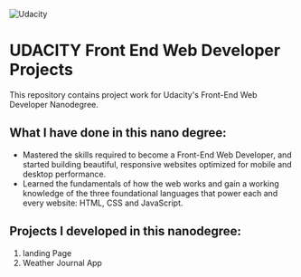 ![Udacity](https://img.shields.io/badge/Udacity-grey?style=for-the-badge&logo=udacity&logoColor=#5FCFEE)

# UDACITY Front End Web Developer Projects

This repository contains project work for Udacity's Front-End Web Developer Nanodegree.

## What I have done in this nano degree:

- Mastered the skills required to become a Front-End Web Developer, and started building beautiful, responsive websites optimized for mobile and desktop performance.
- Learned the fundamentals of how the web works and gain a working knowledge of the three foundational languages that power each and every website: HTML, CSS and JavaScript.

## Projects I developed in this nanodegree:

1. landing Page
2. Weather Journal App
